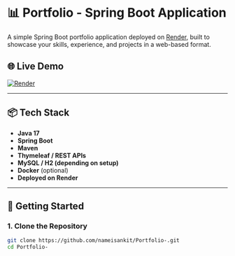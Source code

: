 # 📊 Portfolio - Spring Boot Application

A simple Spring Boot portfolio application deployed on [Render](https://render.com), built to showcase your skills, experience, and projects in a web-based format.

## 🌐 Live Demo

[![Render](https://img.shields.io/badge/Hosted%20on-Render-blue)](https://springboot-render-2-cndj.onrender.com/)


---

## 📦 Tech Stack

- **Java 17**
- **Spring Boot**
- **Maven**
- **Thymeleaf / REST APIs**
- **MySQL / H2 (depending on setup)**
- **Docker** (optional)
- **Deployed on Render**

---

## 🚀 Getting Started

### 1. Clone the Repository

```bash
git clone https://github.com/nameisankit/Portfolio-.git
cd Portfolio-
